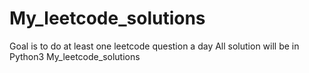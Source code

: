 # My_leetcode_solutions
Goal is to do at least one leetcode question a day
All solution will be in Python3
My_leetcode_solutions 
